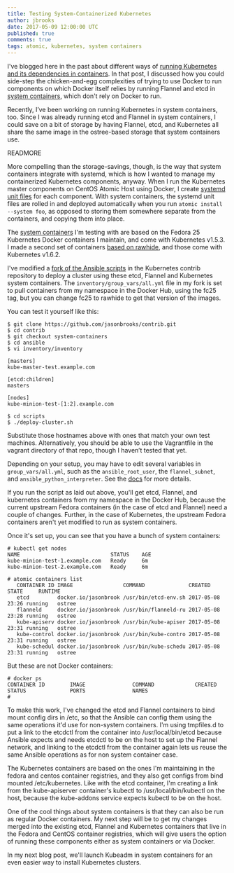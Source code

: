 ```yaml
---
title: Testing System-Containerized Kubernetes
author: jbrooks
date: 2017-05-09 12:00:00 UTC
published: true
comments: true
tags: atomic, kubernetes, system containers
---
```


I've blogged here in the past about different ways of [running Kubernetes and its dependencies in containers](http://www.projectatomic.io/blog/2016/09/running-kubernetes-in-containers-on-atomic/). In that post, I discussed how you could side-step the chicken-and-egg complexities of trying to use Docker to run components on which Docker itself relies by running Flannel and etcd in [system containers](http://www.projectatomic.io/blog/2016/09/intro-to-system-containers/), which don't rely on Docker to run.

Recently, I’ve been working on running Kubernetes in system containers, too.  Since I was already running etcd and Flannel in system containers, I could save on a bit of storage by having Flannel, etcd, and Kubernetes all share the same image in the ostree-based storage that system containers use.

READMORE

More compelling than the storage-savings, though, is the way that system containers integrate with systemd, which is how I wanted to manage my containerized Kubernetes components, anyway. When I run the Kubernetes master components on CentOS Atomic Host using Docker, I create [systemd unit files](https://wiki.centos.org/SpecialInterestGroup/Atomic/ContainerizedMaster) for each component. With system containers, the systemd unit files are rolled in and deployed automatically when you run `atomic install --system foo`, as opposed to storing them somewhere separate from the containers, and copying them into place.

The [system containers](https://github.com/jasonbrooks/atomic-system-containers/tree/kube-containers) I'm testing with are based on the Fedora 25 Kubernetes Docker containers I maintain, and come with Kubernetes v1.5.3. I made a second set of containers [based on rawhide](https://github.com/jasonbrooks/atomic-system-containers/tree/kube-rawhide), and those come with Kubernetes v1.6.2.

I've modified a [fork of the Ansible scripts](https://github.com/jasonbrooks/contrib/tree/system-containers/ansible) in the Kubernetes contrib repository to deploy a cluster using these etcd, Flannel and Kubernetes system containers. The `inventory/group_vars/all.yml` file in my fork is set to pull containers from my namespace in the Docker Hub, using the fc25 tag, but you can change fc25 to rawhide to get that version of the images.

You can test it yourself like this:

```
$ git clone https://github.com/jasonbrooks/contrib.git
$ cd contrib
$ git checkout system-containers
$ cd ansible
$ vi inventory/inventory

[masters]
kube-master-test.example.com

[etcd:children]
masters

[nodes]
kube-minion-test-[1:2].example.com

$ cd scripts
$ ./deploy-cluster.sh
```

Substitute those hostnames above with ones that match your own test machines. Alternatively, you should be able to use the Vagrantfile in the vagrant directory of that repo, though I haven’t tested that yet.

Depending on your setup, you may have to edit several variables in `group_vars/all.yml`, such as the `ansible_root_user`, the `flannel_subnet`, and `ansible_python_interpreter`.  See the [docs](https://github.com/kubernetes/contrib/blob/master/ansible/README.md) for more details.

If you run the script as laid out above, you'll get etcd, Flannel, and kubernetes containers from my namespace in the Docker Hub, because the current upstream Fedora containers (in the case of etcd and Flannel) need a couple of changes. Further, in the case of Kubernetes, the upstream Fedora containers aren't yet modified to run as system containers.  

Once it's set up, you can see that you have a bunch of system containers:

```
# kubectl get nodes
NAME                             STATUS    AGE
kube-minion-test-1.example.com   Ready     6m
kube-minion-test-2.example.com   Ready     6m

# atomic containers list
   CONTAINER ID IMAGE                COMMAND              CREATED          STATE     RUNTIME   
   etcd         docker.io/jasonbrook /usr/bin/etcd-env.sh 2017-05-08 23:26 running   ostree    
   flanneld     docker.io/jasonbrook /usr/bin/flanneld-ru 2017-05-08 23:28 running   ostree    
   kube-apiserv docker.io/jasonbrook /usr/bin/kube-apiser 2017-05-08 23:31 running   ostree    
   kube-control docker.io/jasonbrook /usr/bin/kube-contro 2017-05-08 23:31 running   ostree    
   kube-schedul docker.io/jasonbrook /usr/bin/kube-schedu 2017-05-08 23:31 running   ostree
```

But these are not Docker containers:

```
# docker ps
CONTAINER ID        IMAGE               COMMAND             CREATED             STATUS              PORTS               NAMES
#
```

To make this work, I've changed the etcd and Flannel containers to bind mount config dirs in /etc, so that the Ansible can config them using the same operations it'd use for non-system containers. I'm using tmpfiles.d to put a link to the etcdctl from the container into /usr/local/bin/etcd because
Ansible expects and needs etcdctl to be on the host to set up the Flannel network, and linking to the etcdctl from the container again lets us reuse the same Ansible operations as for non system container case.

The Kubernetes containers are based on the ones I'm maintaining in the fedora and centos container registries, and they also get configs from bind mounted /etc/kubernetes. Like with the etcd container, I'm creating a link from the kube-apiserver container's kubectl to /usr/local/bin/kubectl on the host, because the kube-addons service expects kubectl to be on the host.

One of the cool things about system containers is that they can also be run as regular Docker containers. My next step will be to get my changes merged into the existing etcd, Flannel and Kubernetes containers that live in the Fedora and CentOS container registries, which will give users the option of running these components either as system containers or via Docker.

In my next blog post, we'll launch Kubeadm in system containers for an even easier way to install Kubernetes clusters.

